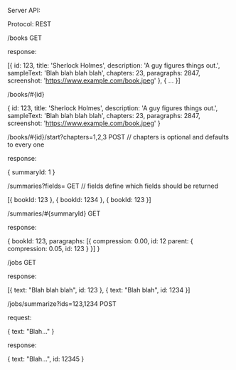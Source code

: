 Server API:

Protocol: REST

/books GET

response:

[{
  id: 123,
  title: 'Sherlock Holmes',
  description: 'A guy figures things out.',
  sampleText: 'Blah blah blah blah',
  chapters: 23,
  paragraphs: 2847,
  screenshot: 'https://www.example.com/book.jpeg'
}, {
  ...
}]

/books/#{id}

{
  id: 123,
  title: 'Sherlock Holmes',
  description: 'A guy figures things out.',
  sampleText: 'Blah blah blah blah',
  chapters: 23,
  paragraphs: 2847,
  screenshot: 'https://www.example.com/book.jpeg'
}

/books/#{id}/start?chapters=1,2,3 POST // chapters is optional and defaults to every one

response: 

{
  summaryId: 1
}

/summaries?fields= GET // fields define which fields should be returned

[{
  bookId: 123
}, {
  bookId: 1234
}, {
  bookId: 123
}]

/summaries/#{summaryId} GET

response:

{
  bookId: 123, 
  paragraphs: [{
    compression: 0.00,
    id: 12
    parent: {
      compression: 0.05,
      id: 123
    }
  }]
}

/jobs GET

response:

[{
  text: "Blah blah blah",
  id: 123
}, {
  text: "Blah blah",
  id: 1234
}]

/jobs/summarize?ids=123,1234 POST

request:

{
  text: "Blah..."
}

response: 

{
  text: "Blah...",
  id: 12345
}



